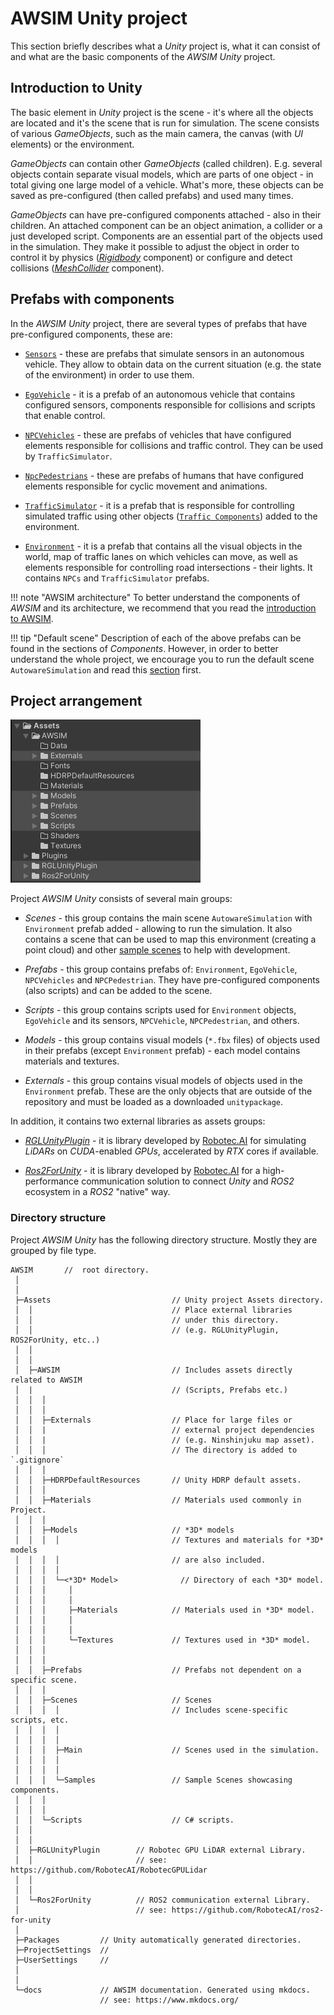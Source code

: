 # AWSIM Unity project
This section briefly describes what a *Unity* project is, what it can consist of and what are the basic components of the *AWSIM* *Unity* project.

## Introduction to Unity
The basic element in *Unity* project is the scene - it's where all the objects are located and it's the scene that is run for simulation.
The scene consists of various *GameObjects*, such as the main camera, the canvas (with *UI* elements) or the environment.

*GameObjects* can contain other *GameObjects* (called children).
E.g. several objects contain separate visual models, which are parts of one object - in total giving one large model of a vehicle.
What's more, these objects can be saved as pre-configured (then called prefabs) and used many times.

*GameObjects* can have pre-configured components attached - also in their children.
An attached component can be an object animation, a collider or a just developed script.
Components are an essential part of the objects used in the simulation.
They make it possible to adjust the object in order to control it by physics ([*Rigidbody*](https://docs.unity3d.com/ScriptReference/Rigidbody.html) component) or configure and detect collisions ([*MeshCollider*](https://docs.unity3d.com/Manual/class-MeshCollider.html) component).

## Prefabs with components
In the *AWSIM Unity* project, there are several types of prefabs that have pre-configured components, these are:

- [`Sensors`](../Components/Sensors/VehicleStatus/) - these are prefabs that simulate sensors in an autonomous vehicle.
They allow to obtain data on the current situation (e.g. the state of the environment) in order to use them.
  
- [`EgoVehicle`](../Components/EgoVehicle/EgoVehicle/) - it is a prefab of an autonomous vehicle that contains configured sensors, components responsible for collisions and scripts that enable control.
  
- [`NPCVehicles`](../Components/NPCs/Vehicle/) - these are prefabs of vehicles that have configured elements responsible for collisions and traffic control.
They can be used by `TrafficSimulator`.
  
- [`NpcPedestrians`](../Components/NPCs/Pedestrian/) - these are prefabs of humans that have configured elements responsible for cyclic movement and animations.
  
- [`TrafficSimulator`](../Components/Environment/TrafficComponents/#randomtrafficsimulator) - it is a prefab that is responsible for controlling simulated traffic using other objects ([`Traffic Components`](../Components/Environment/TrafficComponents/)) added to the environment.
  
- [`Environment`](../Components/Environment/Environment/) - it is a prefab that contains all the visual objects in the world, map of traffic lanes on which vehicles can move, as well as elements responsible for controlling road intersections - their lights.
It contains `NPCs` and `TrafficSimulator` prefabs.

!!! note "AWSIM architecture"
    To better understand the components of *AWSIM* and its architecture, we recommend that you read the [introduction to AWSIM](../../../Introduction/AWSIM/).

!!! tip "Default scene"
    Description of each of the above prefabs can be found in the sections of *Components*.
However, in order to better understand the whole project, we encourage you to run the default scene `AutowareSimulation` and read this [section](../Components/Scene/) first.

## Project arrangement
![awsim_project](awsim_project.png)

Project *AWSIM Unity* consists of several main groups:

- *Scenes* - this group contains the main scene `AutowareSimulation` with `Environment` prefab added - allowing to run the simulation.
It also contains a scene that can be used to map this environment (creating a point cloud) and other [sample scenes](../DefaultExistingScenes/) to help with development.
  
- *Prefabs* - this group contains prefabs of: `Environment`, `EgoVehicle`, `NPCVehicles` and `NPCPedestrian`.
They have pre-configured components (also scripts) and can be added to the scene.
  
- *Scripts* - this group contains scripts used for `Environment` objects, `EgoVehicle` and its sensors, `NPCVehicle`, `NPCPedestrian`, and others.
  
- *Models* - this group contains visual models (`*.fbx` files) of objects used in their prefabs (except `Environment` prefab) - each model contains materials and textures.
  
- *Externals* - this group contains visual models of objects used in the `Environment` prefab.
These are the only objects that are outside of the repository and must be loaded as a downloaded `unitypackage`.

In addition, it contains two external libraries as assets groups:

- [*RGLUnityPlugin*](../ExternalLibraries/RGLUnityPlugin/) - it is library developed by [Robotec.AI](https://robotec.ai/) for simulating *LiDARs* on *CUDA*-enabled *GPUs*, accelerated by *RTX* cores if available.
  
- [*Ros2ForUnity*](../ExternalLibraries/Ros2Unity/) - it is library developed by [Robotec.AI](https://robotec.ai/) for a high-performance communication solution to connect *Unity* and *ROS2* ecosystem in a *ROS2* "native" way.

### Directory structure

Project *AWSIM Unity*  has the following directory structure.
Mostly they are grouped by file type.

```
AWSIM       //  root directory.
 │
 │
 ├─Assets                           // Unity project Assets directory.
 │  │                               // Place external libraries
 │  │                               // under this directory.
 │  │                               // (e.g. RGLUnityPlugin, ROS2ForUnity, etc..)
 │  │
 │  │
 │  ├─AWSIM                         // Includes assets directly related to AWSIM
 │  |                               // (Scripts, Prefabs etc.)
 │  │  │
 │  │  │
 │  │  ├─Externals                  // Place for large files or
 │  │  |                            // external project dependencies
 │  │  |                            // (e.g. Ninshinjuku map asset).
 │  │  │                            // The directory is added to `.gitignore`
 │  │  │
 │  │  ├─HDRPDefaultResources       // Unity HDRP default assets.
 │  │  │
 │  │  ├─Materials                  // Materials used commonly in Project.
 │  │  │
 │  │  ├─Models                     // *3D* models
 │  │  │  │                         // Textures and materials for *3D* models
 │  │  │  │                         // are also included.
 │  │  │  │
 │  │  │  └─<*3D* Model>              // Directory of each *3D* model.
 │  │  │     │
 │  │  │     │
 │  │  │     ├─Materials            // Materials used in *3D* model.
 │  │  │     │
 │  │  │     │
 │  │  │     └─Textures             // Textures used in *3D* model.
 │  │  │
 │  │  │
 │  │  ├─Prefabs                    // Prefabs not dependent on a specific scene.
 │  │  │
 │  │  ├─Scenes                     // Scenes
 │  │  │  │                         // Includes scene-specific scripts, etc.
 │  │  │  │
 │  │  │  │
 │  │  │  ├─Main                    // Scenes used in the simulation.
 │  │  │  │
 │  │  │  │
 │  │  │  └─Samples                 // Sample Scenes showcasing components.
 │  │  │
 │  │  │
 │  │  └─Scripts                    // C# scripts.
 │  │
 │  │
 │  ├─RGLUnityPlugin        // Robotec GPU LiDAR external Library.
 │  │                       // see: https://github.com/RobotecAI/RobotecGPULidar
 │  │
 │  │
 │  └─Ros2ForUnity          // ROS2 communication external Library.
 │                          // see: https://github.com/RobotecAI/ros2-for-unity
 │
 ├─Packages         // Unity automatically generated directories.
 ├─ProjectSettings  //
 ├─UserSettings     //
 │
 │
 └─docs             // AWSIM documentation. Generated using mkdocs.
                    // see: https://www.mkdocs.org/

```


